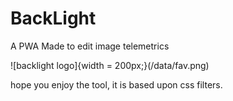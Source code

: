 # BackLight
A PWA Made to edit image telemetrics

![backlight logo]{width = 200px;}(/data/fav.png)

hope you enjoy the tool, it is based upon css filters.
